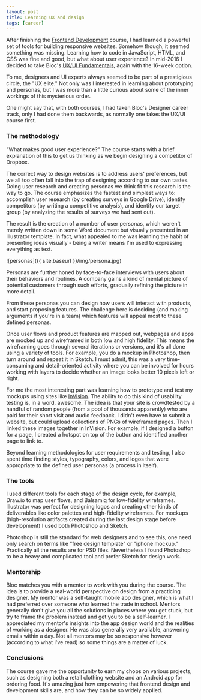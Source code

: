 ```yaml
---
layout: post
title: Learning UX and design
tags: [career]
---
```


After finishing the [Frontend Development](https://www.bloc.io/frontend-development-bootcamp) course, I had learned a powerful set of tools for building responsive websites. Somehow though, it seemed something was missing. Learning how to code in JavaScript, HTML, and CSS was fine and good, but what about user experience? In mid-2016 I decided to take Bloc's [UX/UI Fundamentals](https://www.bloc.io/ux-design-bootcamp), again with the 16-week option.

To me, designers and UI experts always seemed to be part of a prestigious circle, the "UX elite." Not only was I interested in learning about prototyping and personas, but I was more than a little curious about some of the inner workings of this mysterious order.

One might say that, with both courses, I had taken Bloc's Designer career track, only I had done them backwards, as normally one takes the UX/UI course first.

### The methodology

"What makes good user experience?" The course starts with a brief explanation of this to get us thinking as we begin designing a competitor of Dropbox.

The correct way to design websites is to address users' preferences, but we all too often fall into the trap of designing according to our own tastes. Doing user research and creating personas we think fit this research is the way to go. The course emphasizes the fastest and simplest ways to: accomplish user research (by creating surveys in Google Drive), identify competitors (by writing a competitive analysis), and identify our target group (by analyzing the results of surveys we had sent out).

The result is the creation of a number of user personas, which weren't merely written down in some Word document but visually presented in an Illustrator template. In fact, what appealed to me was learning the habit of presenting ideas visually - being a writer means I'm used to expressing everything as text.

![personas]({{ site.baseurl }}/img/persona.jpg)

Personas are further honed by face-to-face interviews with users about their behaviors and routines. A company gains a kind of mental picture of potential customers through such efforts, gradually refining the picture in more detail.

From these personas you can design how users will interact with products, and start proposing features. The challenge here is deciding (and making arguments if you're in a team) which features will appeal most to these defined personas.

Once user flows and product features are mapped out, webpages and apps are mocked up and wireframed in both low and high fidelity. This means the wireframing goes through several iterations or versions, and it's all done using a variety of tools. For example, you do a mockup in Photoshop, then turn around and repeat it in Sketch. I must admit, this was a very time-consuming and detail-oriented activity where you can be involved for hours working with layers to decide whether an image looks better 10 pixels left or right.

For me the most interesting part was learning how to prototype and test my mockups using sites like [InVision](https://www.invisionapp.com/). The ability to do this kind of usability testing is, in a word, awesome. The idea is that your site is crowdtested by a handful of random people (from a pool of thousands apparently) who are paid for their short visit and audio feedback. I didn't even have to submit a website, but could upload collections of PNGs of wireframed pages. Then I linked these images together in InVision. For example, if I designed a button for a page, I created a hotspot on top of the button and identified another page to link to.

Beyond learning methodologies for user requirements and testing, I also spent time finding styles, typography, colors, and logos that were appropriate to the defined user personas (a process in itself).

### The tools

I used different tools for each stage of the design cycle, for example, Draw.io to map user flows, and Balsamiq for low-fidelity wireframes. Illustrator was perfect for designing logos and creating other kinds of deliverables like color palettes and high-fidelity wireframes. For mockups (high-resolution artifacts created during the last design stage before development) I used both Photoshop and Sketch.

Photoshop is still the standard for web designers and to see this, one need only search on terms like "free design template" or "iphone mockup." Practically all the results are for PSD files. Nevertheless I found Photoshop to be a heavy and complicated tool and prefer Sketch for design work.

### Mentorship

Bloc matches you with a mentor to work with you during the course. The idea is to provide a real-world perspective on design from a practicing designer. My mentor was a self-taught mobile app designer, which is what I had preferred over someone who learned the trade in school. Mentors generally don't give you all the solutions in places where you get stuck, but try to frame the problem instead and get you to be a self-learner. I appreciated my mentor's insights into the app design world and the realities of working as a designer. He was also generally very available, answering emails within a day. Not all mentors may be so responsive however (according to what I've read) so some things are a matter of luck.

### Conclusions

The course gave me the opportunity to earn my chops on various projects, such as designing both a retail clothing website and an Android app for ordering food. It's amazing just how empowering that frontend design and development skills are, and how they can be so widely applied.



